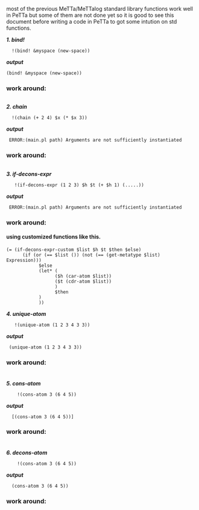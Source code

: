   most of the previous MeTTa/MeTTalog standard library functions work well in PeTTa but some of them are not done yet so it is good to see this document before writing a code in PeTTa to got some intution on std functions.

 ***1. bind!***
```metta
  !(bind! &myspace (new-space)) 
```
***output***
```metta 
(bind! &myspace (new-space))
```
### work around: 
```
```
 ***2. chain***
```metta
  !(chain (+ 2 4) $x (* $x 3)) 
```
***output***
```metta 
 ERROR:(main.pl path) Arguments are not sufficiently instantiated
```
### work around:
```
```
 ***3. if-decons-expr***
```metta
   !(if-decons-expr (1 2 3) $h $t (+ $h 1) (.....))
```
***output***
```metta 
 ERROR:(main.pl path) Arguments are not sufficiently instantiated
```
### work around:
#### using customized functions like this.
```metta
(= (if-decons-expr-custom $list $h $t $then $else)
      (if (or (== $list ()) (not (== (get-metatype $list) Expression)))
            $else
            (let* (
                  ($h (car-atom $list))
                  ($t (cdr-atom $list))
                  )
                  $then
            )
            ))

```
 ***4. unique-atom***

```metta
   !(unique-atom (1 2 3 4 3 3))  

```
***output***
```metta 
 (unique-atom (1 2 3 4 3 3))
```
### work around:
###
```metta

```
 ***5. cons-atom***

```metta
    !(cons-atom 3 (6 4 5)) 

```
***output***
```metta 
  [(cons-atom 3 (6 4 5))]
```
### work around:
###
```metta
```
 ***6. decons-atom***

```metta
    !(cons-atom 3 (6 4 5)) 

```
***output***
```metta 
  (cons-atom 3 (6 4 5))
```
### work around:
###
```metta
```




